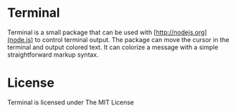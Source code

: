# Terminal

Terminal is a small package that can be used with [http://nodejs.org](node.js) to control terminal output. The package can move the cursor in the terminal and output colored text. It can colorize a message with a simple straightforward markup syntax.

# License

Terminal is licensed under The MIT License


